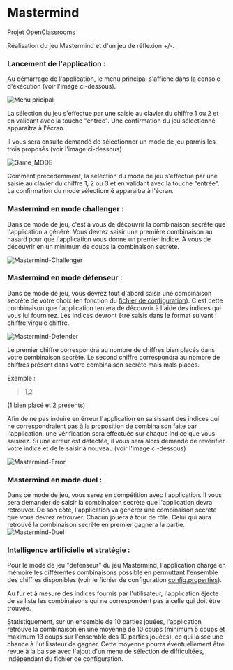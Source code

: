 # Mastermind
Projet OpenClassrooms

Réalisation du jeu Mastermind et d'un jeu de réflexion +/-.



### Lancement de l'application :

Au démarrage de l'application, le menu principal s'affiche dans la console d'éxécution (voir l'image ci-dessous).

![Menu pricipal](https://img15.hostingpics.net/pics/678614Mastermindmenu.png)

La sélection du jeu s'effectue par une saisie au clavier du chiffre 1 ou 2 et en validant avec la touche "entrée". Une confirmation du jeu sélectionné apparaitra à l'écran.

Il vous sera ensuite demandé de sélectionner un mode de jeu parmis les trois proposés (voir l'image ci-dessous)

![Game_MODE](https://img15.hostingpics.net/pics/990166Mastermindmode.png)

Comment précédemment, la sélection du mode de jeu s'effectue par une saisie au clavier du chiffre 1, 2 ou 3 et en validant avec la touche "entrée". La confirmation du mode sélectionné apparaitra à l'écran.



### Mastermind en mode challenger :

Dans ce mode de jeu, c'est à vous de découvrir la combinaison secrète que l'application a généré. Vous devrez saisir une première combinaison au hasard pour que l'application vous donne un premier indice. A vous de découvrir en un minimum de coups la combinaison secrète.

![Mastermind-Challenger](https://img15.hostingpics.net/pics/912131Mastermindchallenger.png)



### Mastermind en mode défenseur :

Dans ce mode de jeu, vous devrez tout d'abord saisir une combinaison secrète de votre choix (en fonction du [fichier de configuration](https://github.com/Kybox/Mastermind/blob/master/src/main/resources/config.properties)). C'est cette combinaison que l'application tentera de découvrir à l'aide des indices qui vous lui fournirez. Les indices devront être saisis dans le format suivant : chiffre virgule chiffre.

![Mastermind-Defender](https://img15.hostingpics.net/pics/999122Masterminddefender.png)

Le premier chiffre correspondra au nombre de chiffres bien placés dans votre combinaison secrète. Le second chiffre correspondra au nombre de chiffres présent dans votre combinaison secrète mais mals placés.

Exemple :
>1,2

(1 bien placé et 2 présents)

Afin de ne pas induire en érreur l'application en saisissant des indices qui ne correspondraient pas à la proposition de combinaison faite par l'application, une vérification sera effectuée sur chaque indice que vous saisirez. Si une erreur est détectée, il vous sera alors demandé de revérifier votre indice et de le saisir à nouveau (voir l'image ci-dessous)

![Mastermind-Error](https://img15.hostingpics.net/pics/255866Masterminderreur.png)



### Mastermind en mode duel :

Dans ce mode de jeu, vous serez en compétition avec l'application. Il vous sera demander de saisir la combinaison secrète que l'application devra retrouver. De son côté, l'application va générer une combinaison secrète que vous devrez retrouver. Chacun jouera à tour de rôle. Celui qui aura retrouvé la combinaison secrète en premier gagnera la partie.
![Mastermind-Duel](https://img15.hostingpics.net/pics/538015Mastermindduel.png)



### Intelligence artificielle et stratégie :

Pour le mode de jeu "défenseur" du jeu Mastermind, l'application charge en mémoire les différentes combinaisons possible en permuttant l'ensemble des chiffres disponibles (voir le fichier de configuration [config.properties](https://github.com/Kybox/Mastermind/blob/master/src/main/resources/config.properties)).

Au fur et à mesure des indices fournis par l'utilisateur, l'application éjecte de sa liste les combinaisons qui ne correspondent pas à celle qui doit être trouvée.

Statistiquement, sur un ensemble de 10 parties jouées, l'application retrouve la combinaison en une moyenne de 10 coups (minimum 5 coups et maximum 13 coups sur l'ensemble des 10 parties jouées), ce qui laisse une chance à l'utilisateur de gagner. Cette moyenne pourra éventuellement être revue à la baisse avec l'ajout d'un menu de sélection de difficultées, indépendant du fichier de configuration.